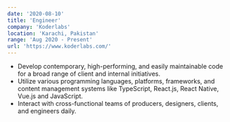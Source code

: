 ```yaml
---
date: '2020-08-10'
title: 'Engineer'
company: 'Koderlabs'
location: 'Karachi, Pakistan'
range: 'Aug 2020 - Present'
url: 'https://www.koderlabs.com/'
---
```


- Develop contemporary, high-performing, and easily maintainable code for a broad range of client and internal initiatives.
- Utilize various programming languages, platforms, frameworks, and content management systems like TypeScript, React.js, React Native, Vue.js and JavaScript.
- Interact with cross-functional teams of producers, designers, clients, and engineers daily.
